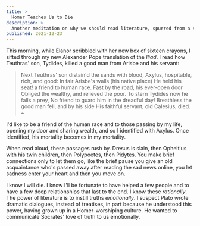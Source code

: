 ```yaml
---
title: >
  Homer Teaches Us to Die
description: >
  Another meditation on why we should read literature, spurred from a short passage in Homer.
published: 2021-12-23
---
```


This morning, while Elanor scribbled with her new box of sixteen crayons, I sifted through my new Alexander Pope translation of the _Iliad_. I read how Teuthras' son, Tydides, killed a good man from Arisbe and his servant:

> Next Teuthras' son distain'd the sands with blood,
> Axylus, hospitable, rich, and good:
> In fair Arisbe's walls (his native place)
> He held his seat! a friend to human race.
> Fast by the road, his ever-open door
> Obliged the wealthy, and relieved the poor.
> To stern Tydides now he falls a prey,
> No friend to guard him in the dreadful day!
> Breathless the good man fell, and by his side
> His faithful servant, old Calesius, died.
> ~

I'd like to be a friend of the human race and to those passing by my life, opening my door and sharing wealth, and so I identified with Axylus. Once identified, his mortality becomes in my mortality.

When read aloud, these passages rush by. Dresus is slain, then Opheltius with his twin children, then Polypoetes, then Pidytes. You make brief connections only to let them go, like the brief pause you give an old acquaintance who's passed away after reading the sad news online, you let sadness enter your heart and then you move on.

I know I will die. I know I'll be fortunate to have helped a few people and to have a few deep relationships that last to the end. I know these _rationally_. The power of literature is to instill truths _emotionally_. I suspect Plato wrote dramatic dialogues, instead of treatises, in part because he understood this power, having grown up in a Homer-worshiping culture. He wanted to communicate Socrates' love of truth to us emotionally.
